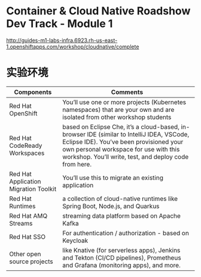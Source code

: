 # Container & Cloud Native Roadshow Dev Track - Module 1
http://guides-m1-labs-infra.6923.rh-us-east-1.openshiftapps.com/workshop/cloudnative/complete

# 实验环境
| Components | Comments |
|---|---|
| Red Hat OpenShift | You’ll use one or more projects (Kubernetes namespaces) that are your own and are isolated from other workshop students |
| Red Hat CodeReady Workspaces | based on Eclipse Che, it’s a cloud-based, in-browser IDE (similar to IntelliJ IDEA, VSCode, Eclipse IDE). You’ve been provisioned your own personal workspace for use with this workshop. You’ll write, test, and deploy code from here. |
| Red Hat Application Migration Toolkit | You’ll use this to migrate an existing application |
| Red Hat Runtimes | a collection of cloud-native runtimes like Spring Boot, Node.js, and Quarkus |
| Red Hat AMQ Streams | streaming data platform based on Apache Kafka |
| Red Hat SSO | For authentication / authorization - based on Keycloak |
| Other open source projects | like Knative (for serverless apps), Jenkins and Tekton (CI/CD pipelines), Prometheus and Grafana (monitoring apps), and more. |
